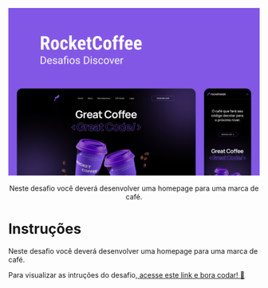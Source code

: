 <p align="center">
    <img src="./.github/preview.png" alt="Preview Desktop" >

<p align="center">
Neste desafio você deverá desenvolver uma homepage para uma marca de café.
</p>

# Instruções

Neste desafio você deverá desenvolver uma homepage para uma marca de café.

Para visualizar as intruções do desafio,[ acesse este link e bora codar! 🚀](https://efficient-sloth-d85.notion.site/Desafio-RocketCoffee-7802895f0dd44da5a6f71a64badc7e72)
